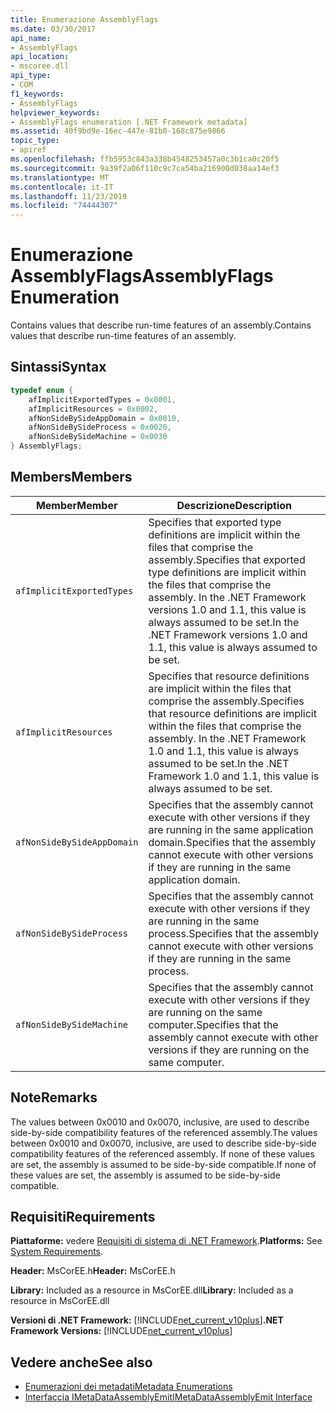 ```yaml
---
title: Enumerazione AssemblyFlags
ms.date: 03/30/2017
api_name:
- AssemblyFlags
api_location:
- mscoree.dll
api_type:
- COM
f1_keywords:
- AssemblyFlags
helpviewer_keywords:
- AssemblyFlags enumeration [.NET Framework metadata]
ms.assetid: 40f9bd9e-16ec-447e-81b0-168c875e9866
topic_type:
- apiref
ms.openlocfilehash: ffb5953c843a338b4548253457a0c3b1ca0c20f5
ms.sourcegitcommit: 9a39f2a06f110c9c7ca54ba216900d038aa14ef3
ms.translationtype: MT
ms.contentlocale: it-IT
ms.lasthandoff: 11/23/2019
ms.locfileid: "74444307"
---
```

# <a name="assemblyflags-enumeration"></a><span data-ttu-id="e0b7f-102">Enumerazione AssemblyFlags</span><span class="sxs-lookup"><span data-stu-id="e0b7f-102">AssemblyFlags Enumeration</span></span>
<span data-ttu-id="e0b7f-103">Contains values that describe run-time features of an assembly.</span><span class="sxs-lookup"><span data-stu-id="e0b7f-103">Contains values that describe run-time features of an assembly.</span></span>  
  
## <a name="syntax"></a><span data-ttu-id="e0b7f-104">Sintassi</span><span class="sxs-lookup"><span data-stu-id="e0b7f-104">Syntax</span></span>  
  
```cpp  
typedef enum {  
    afImplicitExportedTypes = 0x0001,  
    afImplicitResources = 0x0002,  
    afNonSideBySideAppDomain = 0x0010,  
    afNonSideBySideProcess = 0x0020,  
    afNonSideBySideMachine = 0x0030  
} AssemblyFlags;  
```  
  
## <a name="members"></a><span data-ttu-id="e0b7f-105">Members</span><span class="sxs-lookup"><span data-stu-id="e0b7f-105">Members</span></span>  
  
|<span data-ttu-id="e0b7f-106">Member</span><span class="sxs-lookup"><span data-stu-id="e0b7f-106">Member</span></span>|<span data-ttu-id="e0b7f-107">Descrizione</span><span class="sxs-lookup"><span data-stu-id="e0b7f-107">Description</span></span>|  
|------------|-----------------|  
|`afImplicitExportedTypes`|<span data-ttu-id="e0b7f-108">Specifies that exported type definitions are implicit within the files that comprise the assembly.</span><span class="sxs-lookup"><span data-stu-id="e0b7f-108">Specifies that exported type definitions are implicit within the files that comprise the assembly.</span></span> <span data-ttu-id="e0b7f-109">In the .NET Framework versions 1.0 and 1.1, this value is always assumed to be set.</span><span class="sxs-lookup"><span data-stu-id="e0b7f-109">In the .NET Framework versions 1.0 and 1.1, this value is always assumed to be set.</span></span>|  
|`afImplicitResources`|<span data-ttu-id="e0b7f-110">Specifies that resource definitions are implicit within the files that comprise the assembly.</span><span class="sxs-lookup"><span data-stu-id="e0b7f-110">Specifies that resource definitions are implicit within the files that comprise the assembly.</span></span> <span data-ttu-id="e0b7f-111">In the .NET Framework 1.0 and 1.1, this value is always assumed to be set.</span><span class="sxs-lookup"><span data-stu-id="e0b7f-111">In the .NET Framework 1.0 and 1.1, this value is always assumed to be set.</span></span>|  
|`afNonSideBySideAppDomain`|<span data-ttu-id="e0b7f-112">Specifies that the assembly cannot execute with other versions if they are running in the same application domain.</span><span class="sxs-lookup"><span data-stu-id="e0b7f-112">Specifies that the assembly cannot execute with other versions if they are running in the same application domain.</span></span>|  
|`afNonSideBySideProcess`|<span data-ttu-id="e0b7f-113">Specifies that the assembly cannot execute with other versions if they are running in the same process.</span><span class="sxs-lookup"><span data-stu-id="e0b7f-113">Specifies that the assembly cannot execute with other versions if they are running in the same process.</span></span>|  
|`afNonSideBySideMachine`|<span data-ttu-id="e0b7f-114">Specifies that the assembly cannot execute with other versions if they are running on the same computer.</span><span class="sxs-lookup"><span data-stu-id="e0b7f-114">Specifies that the assembly cannot execute with other versions if they are running on the same computer.</span></span>|  
  
## <a name="remarks"></a><span data-ttu-id="e0b7f-115">Note</span><span class="sxs-lookup"><span data-stu-id="e0b7f-115">Remarks</span></span>  
 <span data-ttu-id="e0b7f-116">The values between 0x0010 and 0x0070, inclusive, are used to describe side-by-side compatibility features of the referenced assembly.</span><span class="sxs-lookup"><span data-stu-id="e0b7f-116">The values between 0x0010 and 0x0070, inclusive, are used to describe side-by-side compatibility features of the referenced assembly.</span></span> <span data-ttu-id="e0b7f-117">If none of these values are set, the assembly is assumed to be side-by-side compatible.</span><span class="sxs-lookup"><span data-stu-id="e0b7f-117">If none of these values are set, the assembly is assumed to be side-by-side compatible.</span></span>  
  
## <a name="requirements"></a><span data-ttu-id="e0b7f-118">Requisiti</span><span class="sxs-lookup"><span data-stu-id="e0b7f-118">Requirements</span></span>  
 <span data-ttu-id="e0b7f-119">**Piattaforme:** vedere [Requisiti di sistema di .NET Framework](../../../../docs/framework/get-started/system-requirements.md).</span><span class="sxs-lookup"><span data-stu-id="e0b7f-119">**Platforms:** See [System Requirements](../../../../docs/framework/get-started/system-requirements.md).</span></span>  
  
 <span data-ttu-id="e0b7f-120">**Header:** MsCorEE.h</span><span class="sxs-lookup"><span data-stu-id="e0b7f-120">**Header:** MsCorEE.h</span></span>  
  
 <span data-ttu-id="e0b7f-121">**Library:** Included as a resource in MsCorEE.dll</span><span class="sxs-lookup"><span data-stu-id="e0b7f-121">**Library:** Included as a resource in MsCorEE.dll</span></span>  
  
 <span data-ttu-id="e0b7f-122">**Versioni di .NET Framework:** [!INCLUDE[net_current_v10plus](../../../../includes/net-current-v10plus-md.md)]</span><span class="sxs-lookup"><span data-stu-id="e0b7f-122">**.NET Framework Versions:** [!INCLUDE[net_current_v10plus](../../../../includes/net-current-v10plus-md.md)]</span></span>  
  
## <a name="see-also"></a><span data-ttu-id="e0b7f-123">Vedere anche</span><span class="sxs-lookup"><span data-stu-id="e0b7f-123">See also</span></span>

- [<span data-ttu-id="e0b7f-124">Enumerazioni dei metadati</span><span class="sxs-lookup"><span data-stu-id="e0b7f-124">Metadata Enumerations</span></span>](../../../../docs/framework/unmanaged-api/metadata/metadata-enumerations.md)
- [<span data-ttu-id="e0b7f-125">Interfaccia IMetaDataAssemblyEmit</span><span class="sxs-lookup"><span data-stu-id="e0b7f-125">IMetaDataAssemblyEmit Interface</span></span>](../../../../docs/framework/unmanaged-api/metadata/imetadataassemblyemit-interface.md)
